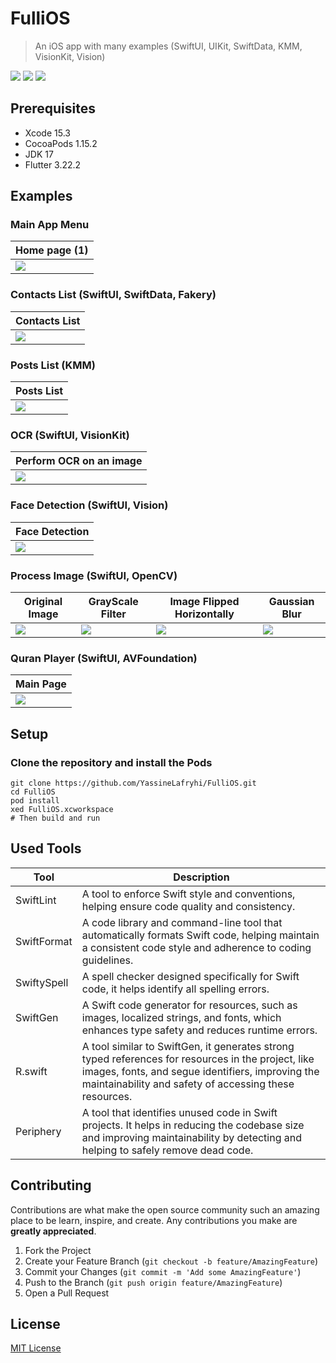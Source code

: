 # FulliOS

> An iOS app with many examples (SwiftUI, UIKit, SwiftData, KMM, VisionKit, Vision)

![](https://img.shields.io/badge/license-MIT-brown)
![](https://img.shields.io/badge/version-1.0.0-orange)
![](https://img.shields.io/badge/Xcode-15.3-blue)

## Prerequisites

- Xcode 15.3
- CocoaPods 1.15.2
- JDK 17
- Flutter 3.22.2

## Examples

### Main App Menu

| Home page (1)               |
|-----------------------------|
| ![](Screenshots/Home/2.png) |


### Contacts List (SwiftUI, SwiftData, Fakery)

| Contacts List                       |
|----------------------------------|
| ![](Screenshots/SwiftData/1.png) |

### Posts List (KMM)

| Posts List                 |
|----------------------------|
| ![](Screenshots/KMM/1.png) |

### OCR (SwiftUI, VisionKit)

| Perform OCR on an image    |
|----------------------------|
| ![](Screenshots/OCR/1.png) |

### Face Detection (SwiftUI, Vision)

| Face Detection                       |
|--------------------------------------|
| ![](Screenshots/FaceDetection/1.png) |

### Process Image (SwiftUI, OpenCV)

| Original Image                   | GrayScale Filter              | Image Flipped Horizontally          | Gaussian Blur      |
| -------------------------------- | -------------------------------- | -------------------------------- |------------------- |
| ![](Screenshots/OpenCV/1.png) | ![](Screenshots/OpenCV/2.png) | ![](Screenshots/OpenCV/3.png) | ![](Screenshots/OpenCV/4.png) |

### Quran Player (SwiftUI, AVFoundation)

| Main Page                          | 
|------------------------------------| 
| ![](Screenshots/QuranPlayer/1.png) |

## Setup

### Clone the repository and install the Pods

```shell
git clone https://github.com/YassineLafryhi/FulliOS.git
cd FulliOS
pod install
xed FulliOS.xcworkspace
# Then build and run
```

## Used Tools

| Tool        | Description                                                                                                                                                                                                      |
| ----------- | ---------------------------------------------------------------------------------------------------------------------------------------------------------------------------------------------------------------- |
| SwiftLint   | A tool to enforce Swift style and conventions, helping ensure code quality and consistency.                                                                                                                      |
| SwiftFormat | A code library and command-line tool that automatically formats Swift code, helping maintain a consistent code style and adherence to coding guidelines.                                                         |
| SwiftySpell | A spell checker designed specifically for Swift code, it helps identify all spelling errors.                                                                                                                     |
| SwiftGen    | A Swift code generator for resources, such as images, localized strings, and fonts, which enhances type safety and reduces runtime errors.                                                                       |
| R.swift     | A tool similar to SwiftGen, it generates strong typed references for resources in the project, like images, fonts, and segue identifiers, improving the maintainability and safety of accessing these resources. |
| Periphery   | A tool that identifies unused code in Swift projects. It helps in reducing the codebase size and improving maintainability by detecting and helping to safely remove dead code.                                  |

## Contributing

Contributions are what make the open source community such an amazing place to be learn, inspire, and create. Any contributions you make are **greatly appreciated**.

1. Fork the Project
2. Create your Feature Branch (`git checkout -b feature/AmazingFeature`)
3. Commit your Changes (`git commit -m 'Add some AmazingFeature'`)
4. Push to the Branch (`git push origin feature/AmazingFeature`)
5. Open a Pull Request

## License

[MIT License](https://choosealicense.com/licenses/mit)
